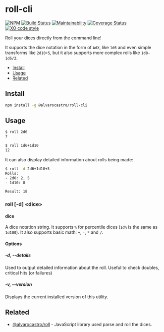 # roll-cli

[![NPM](https://img.shields.io/npm/v/@alvarocastro/roll-cli.svg)](https://www.npmjs.com/package/@alvarocastro/roll-cli)
[![Build Status](https://travis-ci.com/alvarocastro/roll-cli.svg?branch=master)](https://travis-ci.com/alvarocastro/roll-cli)
[![Maintainability](https://api.codeclimate.com/v1/badges/91278ac4f71410be9f46/maintainability)](https://codeclimate.com/github/alvarocastro/roll-cli/maintainability)
[![Coverage Status](https://coveralls.io/repos/github/alvarocastro/roll-cli/badge.svg?branch=master)](https://coveralls.io/github/alvarocastro/roll-cli?branch=master)
[![XO code style](https://img.shields.io/badge/code_style-XO-5ed9c7.svg)](https://github.com/xojs/xo)

Roll your dices directly from the command line!

It supports the dice notation in the form of `AdX`, like `1d6` and even simple transforms like `2d10+5`, but it also supports more complex rolls like `1d8-1d6/2`.

- [Install](#install)
- [Usage](#usage)
- [Related](#related)

## Install

```bash
npm install -g @alvarocastro/roll-cli
```

## Usage

```bash
$ roll 2d6
7
```

```bash
$ roll 1d6+1d10
12
```

It can also display detailed information about rolls being made:

```bash
$ roll -d 2d6+1d10+3
Rolls:
- 2d6: 2, 5
- 1d10: 8

Result: 18
```

### roll [-d] \<dice\>

#### dice

A dice notation string. It supports `%` for percentile dices (`1d%` is the same as `1d100`).
It also supports basic math: `+`, `-`, `*` and `/`.

#### Options

##### -d, --details

Used to output detailed information about the roll. Useful to check doubles, critical hits (or failures)

##### -v, --version

Displays the current installed version of this utility.

## Related

* [@alvarocastro/roll](https://github.com/alvarocastro/roll) - JavaScript library used parse and roll the dices.
